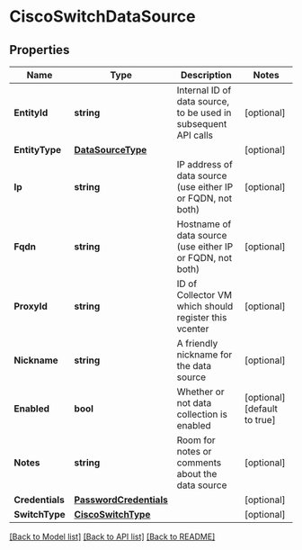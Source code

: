 # CiscoSwitchDataSource

## Properties

Name | Type | Description | Notes
------------ | ------------- | ------------- | -------------
**EntityId** | **string** | Internal ID of data source, to be used in subsequent API calls | [optional] 
**EntityType** | [**DataSourceType**](DataSourceType.md) |  | [optional] 
**Ip** | **string** | IP address of data source (use either IP or FQDN, not both) | [optional] 
**Fqdn** | **string** | Hostname of data source (use either IP or FQDN, not both) | [optional] 
**ProxyId** | **string** | ID of Collector VM which should register this vcenter | [optional] 
**Nickname** | **string** | A friendly nickname for the data source | [optional] 
**Enabled** | **bool** | Whether or not data collection is enabled | [optional] [default to true]
**Notes** | **string** | Room for notes or comments about the data source | [optional] 
**Credentials** | [**PasswordCredentials**](PasswordCredentials.md) |  | [optional] 
**SwitchType** | [**CiscoSwitchType**](CiscoSwitchType.md) |  | [optional] 

[[Back to Model list]](../README.md#documentation-for-models) [[Back to API list]](../README.md#documentation-for-api-endpoints) [[Back to README]](../README.md)


